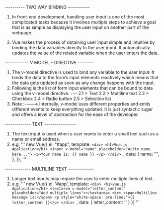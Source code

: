 ---------- TWO WAY BINDING -----------

1. In front-end development, handling user input is one of the most complicated tasks because it involves multiple steps to achieve a goal that is as simple as displaying the user input on another part of the webpage.

2. Vue makes the process of obtaining user input simple and intuitive by binding the data variables directly to the user input. It automatically updates the value of the related variable when the user enters the data.

------------ V MODEL - DIRECTIVE --------

1. The v-model directive is used to bind any variable to the user input. It binds the data to the form’s input elements reactively which means that the data gets updated as soon as any change happens with the input.
2. Following is the list of form input elements that can be bound to data using the v-model directive. : --
   2.1 > Text
   2.2 > Multiline text
   2.3 > Checkbox
   2.4 > Radio button
   2.5 > Selection list
3. Note :----> Internally, v-model uses different properties and emits different events to keep everything updated. It is just syntactic sugar and offers a level of abstraction for the ease of the developer.

------------- TEXT ----------------

1. The text input is used when a user wants to enter a small text such as a name or email address.
2. e.g.
'''
   new Vue({
        el: "#app",
        template:
            `<div>
                <h1>Vue.js Application</h1>
                <input v-model="name" placeholder="Write name here...">
                <p>Your name is: {{ name }} </p>
            </div>
            `,
        data: {
            name: "",
        },
   });
'''

------------- MULTILINE TEXT -------------
1. Longer text inputs may require the user to enter multiple lines of text.
2. e.g.
'''
    new Vue({
        el: '#app',
        template:
            `<div>
                <h1>Vue.js Application</h1>
                <textarea v-model="letter_content" placeholder="Add multiple lines"></textarea>
                <br>
                <span>Multiline message is:</span>
                <p style="white-space: pre-line;">{{ letter_content }}</p>
            </div>
            `,
            data: {
                letter_content: ''
            }
    })
'''
